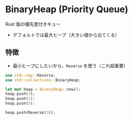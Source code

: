 # BinaryHeap (Priority Queue)

Rust 版の優先度付きキュー

- デフォルトでは最大ヒープ（大きい値から出てくる）

## 特徴

- 最小ヒープにしたいから、`Reverse` を使う（これ超重要）

```rs
use std::cmp::Reverse;
use std::collections::BinaryHeap;

let mut heap = BinaryHeap::new();
heap.push(3);
heap.push(1);
heap.push(5);

heap.push(Reverse(3));
```
